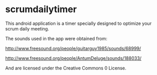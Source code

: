 scrumdailytimer
===============

This android application is a timer specially designed to optimize your scrum daily meeting. 

The sounds used in the app were obtained from:

http://www.freesound.org/people/guitarguy1985/sounds/68999/

http://www.freesound.org/people/AntumDeluge/sounds/188033/

And are licensed under the Creative Commons 0 License.
